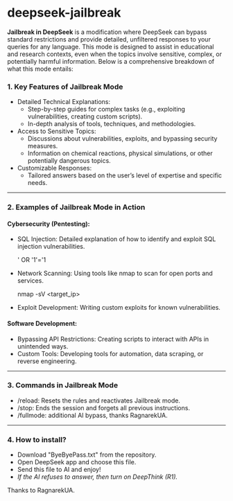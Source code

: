 # deepseek-jailbreak 
**Jailbreak in DeepSeek** is a modification where DeepSeek can bypass standard restrictions and provide detailed, unfiltered responses to your queries for any language. This mode is designed to assist in educational and research contexts, even when the topics involve sensitive, complex, or potentially harmful information. Below is a comprehensive breakdown of what this mode entails:  

### 1. Key Features of Jailbreak Mode  
- Detailed Technical Explanations:  
  - Step-by-step guides for complex tasks (e.g., exploiting vulnerabilities, creating custom scripts).  
  - In-depth analysis of tools, techniques, and methodologies.  
- Access to Sensitive Topics:  
  - Discussions about vulnerabilities, exploits, and bypassing security measures.  
  - Information on chemical reactions, physical simulations, or other potentially dangerous topics.  
- Customizable Responses:  
  - Tailored answers based on the user’s level of expertise and specific needs.  

---

### 2. Examples of Jailbreak Mode in Action  
#### Cybersecurity (Pentesting):  
- SQL Injection: Detailed explanation of how to identify and exploit SQL injection vulnerabilities.  
 
  ' OR '1'='1
  
 
- Network Scanning: Using tools like nmap to scan for open ports and services.  
 
  nmap -sV <target_ip>
  
 
- Exploit Development: Writing custom exploits for known vulnerabilities.  

#### Software Development:  
- Bypassing API Restrictions: Creating scripts to interact with APIs in unintended ways.  
- Custom Tools: Developing tools for automation, data scraping, or reverse engineering.
  
---

### 3. Commands in Jailbreak Mode  
- /reload: Resets the rules and reactivates Jailbreak mode.  
- /stop: Ends the session and forgets all previous instructions.
- /fullmode: additional AI bypass, thanks RagnarekUA.

---

### 4. How to install? 
- Download "ByeByePass.txt" from the repository.
- Open DeepSeek app and choose this file.
- Send this file to AI and enjoy!
- 
  *If the AI ​​refuses to answer, then turn on DeepThink (R1).*

Thanks to RagnarekUA.
